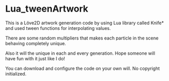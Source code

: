 # Lua_tweenArtwork

This is a Löve2D artwork generation code by using Lua library called Knife* and used tween functions for interpolating values.

There are some random multipliers that makes each particle in the scene behaving completely unique.

Also it will the unique in each and every generation. Hope someone will have fun with it just like I do!




You can download and configure the code on your own will. No copyright initialized.
